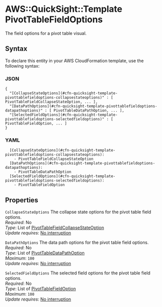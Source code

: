 # AWS::QuickSight::Template PivotTableFieldOptions<a name="aws-properties-quicksight-template-pivottablefieldoptions"></a>

The field options for a pivot table visual\.

## Syntax<a name="aws-properties-quicksight-template-pivottablefieldoptions-syntax"></a>

To declare this entity in your AWS CloudFormation template, use the following syntax:

### JSON<a name="aws-properties-quicksight-template-pivottablefieldoptions-syntax.json"></a>

```
{
  "[CollapseStateOptions](#cfn-quicksight-template-pivottablefieldoptions-collapsestateoptions)" : [ PivotTableFieldCollapseStateOption, ... ],
  "[DataPathOptions](#cfn-quicksight-template-pivottablefieldoptions-datapathoptions)" : [ PivotTableDataPathOption, ... ],
  "[SelectedFieldOptions](#cfn-quicksight-template-pivottablefieldoptions-selectedfieldoptions)" : [ PivotTableFieldOption, ... ]
}
```

### YAML<a name="aws-properties-quicksight-template-pivottablefieldoptions-syntax.yaml"></a>

```
  [CollapseStateOptions](#cfn-quicksight-template-pivottablefieldoptions-collapsestateoptions): 
    - PivotTableFieldCollapseStateOption
  [DataPathOptions](#cfn-quicksight-template-pivottablefieldoptions-datapathoptions): 
    - PivotTableDataPathOption
  [SelectedFieldOptions](#cfn-quicksight-template-pivottablefieldoptions-selectedfieldoptions): 
    - PivotTableFieldOption
```

## Properties<a name="aws-properties-quicksight-template-pivottablefieldoptions-properties"></a>

`CollapseStateOptions`  <a name="cfn-quicksight-template-pivottablefieldoptions-collapsestateoptions"></a>
The collapse state options for the pivot table field options\.  
*Required*: No  
*Type*: List of [PivotTableFieldCollapseStateOption](aws-properties-quicksight-template-pivottablefieldcollapsestateoption.md)  
*Update requires*: [No interruption](https://docs.aws.amazon.com/AWSCloudFormation/latest/UserGuide/using-cfn-updating-stacks-update-behaviors.html#update-no-interrupt)

`DataPathOptions`  <a name="cfn-quicksight-template-pivottablefieldoptions-datapathoptions"></a>
The data path options for the pivot table field options\.  
*Required*: No  
*Type*: List of [PivotTableDataPathOption](aws-properties-quicksight-template-pivottabledatapathoption.md)  
*Maximum*: `100`  
*Update requires*: [No interruption](https://docs.aws.amazon.com/AWSCloudFormation/latest/UserGuide/using-cfn-updating-stacks-update-behaviors.html#update-no-interrupt)

`SelectedFieldOptions`  <a name="cfn-quicksight-template-pivottablefieldoptions-selectedfieldoptions"></a>
The selected field options for the pivot table field options\.  
*Required*: No  
*Type*: List of [PivotTableFieldOption](aws-properties-quicksight-template-pivottablefieldoption.md)  
*Maximum*: `100`  
*Update requires*: [No interruption](https://docs.aws.amazon.com/AWSCloudFormation/latest/UserGuide/using-cfn-updating-stacks-update-behaviors.html#update-no-interrupt)